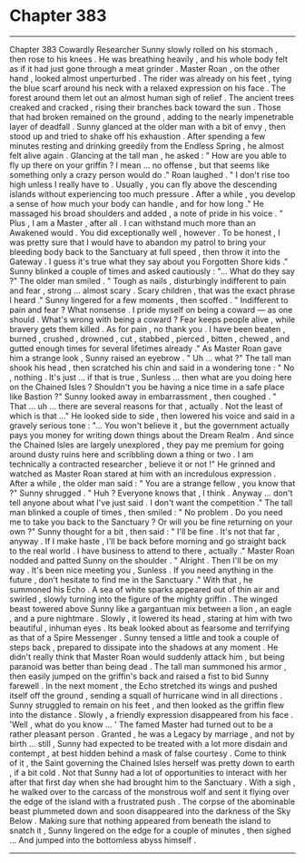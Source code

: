 
# Chapter 383


---

Chapter 383 Cowardly Researcher
Sunny slowly rolled on his stomach , then rose to his knees . He was breathing heavily , and his whole body felt as if it had just gone through a meat grinder . Master Roan , on the other hand , looked almost unperturbed .
The rider was already on his feet , tying the blue scarf around his neck with a relaxed expression on his face .
The forest around them let out an almost human sigh of relief . The ancient trees creaked and cracked , rising their branches back toward the sun . Those that had broken remained on the ground , adding to the nearly impenetrable layer of deadfall .
Sunny glanced at the older man with a bit of envy , then stood up and tried to shake off his exhaustion . After spending a few minutes resting and drinking greedily from the Endless Spring , he almost felt alive again . Glancing at the tall man , he asked :
" How are you able to fly up there on your griffin ? I mean … no offense , but that seems like something only a crazy person would do ."
Roan laughed .
" I don't rise too high unless I really have to . Usually , you can fly above the descending islands without experiencing too much pressure . After a while , you develop a sense of how much your body can handle , and for how long ."
He massaged his broad shoulders and added , a note of pride in his voice .
" Plus , I am a Master , after all . I can withstand much more than an Awakened would . You did exceptionally well , however . To be honest , I was pretty sure that I would have to abandon my patrol to bring your bleeding body back to the Sanctuary at full speed , then throw it into the Gateway . I guess it's true what they say about you Forgotten Shore kids ."
Sunny blinked a couple of times and asked cautiously :
"... What do they say ?"
The older man smiled .
" Tough as nails , disturbingly indifferent to pain and fear , strong … almost scary . Scary children , that was the exact phrase I heard ."
Sunny lingered for a few moments , then scoffed .
" Indifferent to pain and fear ? What nonsense . I pride myself on being a coward — as one should . What's wrong with being a coward ? Fear keeps people alive , while bravery gets them killed . As for pain , no thank you . I have been beaten , burned , crushed , drowned , cut , stabbed , pierced , bitten , chewed , and gutted enough times for several lifetimes already ."
As Master Roan gave him a strange look , Sunny raised an eyebrow .
" Uh … what ?"
The tall man shook his head , then scratched his chin and said in a wondering tone :
" No , nothing . It's just ... if that is true , Sunless … then what are you doing here on the Chained Isles ? Shouldn't you be having a nice time in a safe place like Bastion ?"
Sunny looked away in embarrassment , then coughed .
" That … uh … there are several reasons for that , actually . Not the least of which is that …"
He looked side to side , then lowered his voice and said in a gravely serious tone :​
"... You won't believe it , but the government actually pays you money for writing down things about the Dream Realm . And since the Chained Isles are largely unexplored , they pay me premium for going around dusty ruins here and scribbling down a thing or two . I am technically a contracted researcher , believe it or not !"
He grinned and watched as Master Roan stared at him with an incredulous expression . After a while , the older man said :
" You are a strange fellow , you know that ?"
Sunny shrugged .
" Huh ? Everyone knows that , I think . Anyway … don't tell anyone about what I've just said . I don't want the competition ."
The tall man blinked a couple of times , then smiled :
" No problem . Do you need me to take you back to the Sanctuary ? Or will you be fine returning on your own ?"
Sunny thought for a bit , then said :
" I'll be fine . It's not that far , anyway . If I make haste , I'll be back before morning and go straight back to the real world . I have business to attend to there , actually ."
Master Roan nodded and patted Sunny on the shoulder .
" Alright . Then I'll be on my way . It's been nice meeting you , Sunless . If you need anything in the future , don't hesitate to find me in the Sanctuary ."
With that , he summoned his Echo . A sea of white sparks appeared out of thin air and swirled , slowly turning into the figure of the mighty griffin . The winged beast towered above Sunny like a gargantuan mix between a lion , an eagle , and a pure nightmare . Slowly , it lowered its head , staring at him with two beautiful , inhuman eyes .
Its beak looked about as fearsome and terrifying as that of a Spire Messenger .
Sunny tensed a little and took a couple of steps back , prepared to dissipate into the shadows at any moment .
He didn't really think that Master Roan would suddenly attack him , but being paranoid was better than being dead .
The tall man summoned his armor , then easily jumped on the griffin's back and raised a fist to bid Sunny farewell . In the next moment , the Echo stretched its wings and pushed itself off the ground , sending a squall of hurricane wind in all directions .
Sunny struggled to remain on his feet , and then looked as the griffin flew into the distance . Slowly , a friendly expression disappeared from his face .
'Well , what do you know … '
The famed Master had turned out to be a rather pleasant person . Granted , he was a Legacy by marriage , and not by birth … still , Sunny had expected to be treated with a lot more disdain and contempt , at best hidden behind a mask of false courtesy .
Come to think of it , the Saint governing the Chained Isles herself was pretty down to earth , if a bit cold . Not that Sunny had a lot of opportunities to interact with her after that first day when she had brought him to the Sanctuary .
With a sigh , he walked over to the carcass of the monstrous wolf and sent it flying over the edge of the island with a frustrated push .
The corpse of the abominable beast plummeted down and soon disappeared into the darkness of the Sky Below .
Making sure that nothing appeared from beneath the island to snatch it , Sunny lingered on the edge for a couple of minutes , then sighed …
And jumped into the bottomless abyss himself .

---

